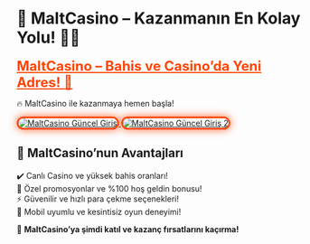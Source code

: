 # 🎯 MaltCasino – Kazanmanın En Kolay Yolu! 🎰💵  

<a href="https://heylink.me/bonussitelerii/" title="MaltCasino Güncel Giriş" style="color: #ff4500; font-size: 24px; font-weight: bold;">MaltCasino – Bahis ve Casino’da Yeni Adres! 🎲</a>  

🔥 MaltCasino ile kazanmaya hemen başla!  

<a href="https://heylink.me/bonussitelerii/" title="MaltCasino Güncel Giriş">  
<img src="https://i.ibb.co/YjtLwQ8/cats.jpg" alt="MaltCasino Güncel Giriş" style="max-width: 100%; border: 3px solid #ff4500; border-radius: 15px; box-shadow: 0px 0px 15px rgba(255, 69, 0, 0.8);">  
</a>  

<a href="https://heylink.me/bonussitelerii/" title="MaltCasino Güncel Giriş 2">  
<img src="https://i.ibb.co/VHdrjnQ/df.jpg" alt="MaltCasino Güncel Giriş 2" style="max-width: 100%; border: 3px solid #ff4500; border-radius: 15px; box-shadow: 0px 0px 15px rgba(255, 69, 0, 0.8);">  
</a>  

## 🚀 MaltCasino’nun Avantajları  
✔️ Canlı Casino ve yüksek bahis oranları!  
🎁 Özel promosyonlar ve %100 hoş geldin bonusu!  
⚡️ Güvenilir ve hızlı para çekme seçenekleri!  
📱 Mobil uyumlu ve kesintisiz oyun deneyimi!  

💎 **MaltCasino’ya şimdi katıl ve kazanç fırsatlarını kaçırma!**
